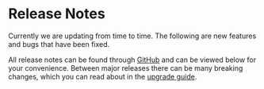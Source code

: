 # Release Notes

Currently we are updating from time to time. The following are new features and bugs that have been fixed. 

All release notes can be found through [GitHub](https://github.com/masastack/MASA.Blazor/releases) and can be viewed below for your convenience. Between major releases there can be many breaking changes, which you can read about in the [upgrade guide](/blazor/getting-started/upgrade-guide).

<app-releases owner="BlazorComponent" repo="MASA.Blazor"></app-releases>
